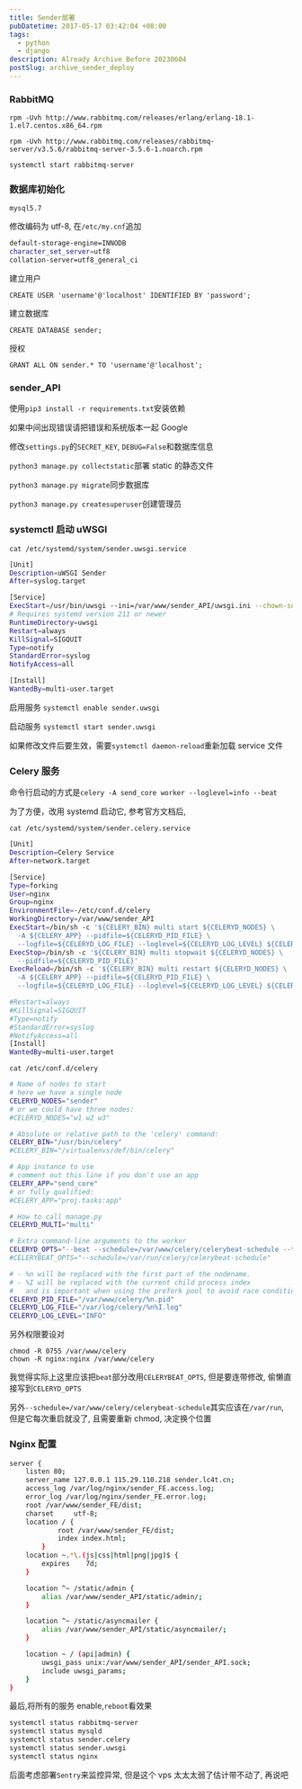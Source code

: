 ```yaml
---
title: Sender部署
pubDatetime: 2017-05-17 03:42:04 +08:00
tags:
  - python
  - django
description: Already Archive Before 20230604
postSlug: archive_sender_deploy
---
```


<!--more-->

### RabbitMQ

`rpm -Uvh http://www.rabbitmq.com/releases/erlang/erlang-18.1-1.el7.centos.x86_64.rpm`

`rpm -Uvh http://www.rabbitmq.com/releases/rabbitmq-server/v3.5.6/rabbitmq-server-3.5.6-1.noarch.rpm`

`systemctl start rabbitmq-server`

### 数据库初始化

`mysql5.7`

修改编码为 utf-8, 在`/etc/my.cnf`追加

```bash
default-storage-engine=INNODB
character_set_server=utf8
collation-server=utf8_general_ci
```

建立用户

`CREATE USER 'username'@'localhost' IDENTIFIED BY 'password';`

建立数据库

`CREATE DATABASE sender;`

授权

`GRANT ALL ON sender.* TO 'username'@'localhost';`

### sender_API

使用`pip3 install -r requirements.txt`安装依赖

如果中间出现错误请把错误和系统版本一起 Google

修改`settings.py`的`SECRET_KEY`, `DEBUG=False`和数据库信息

`python3 manage.py collectstatic`部署 static 的静态文件

`python3 manage.py migrate`同步数据库

`python3 manage.py createsuperuser`创建管理员

### systemctl 启动 uWSGI

`cat /etc/systemd/system/sender.uwsgi.service`

```bash
[Unit]
Description=uWSGI Sender
After=syslog.target

[Service]
ExecStart=/usr/bin/uwsgi --ini=/var/www/sender_API/uwsgi.ini --chown-socket=nginx:nginx
# Requires systemd version 211 or newer
RuntimeDirectory=uwsgi
Restart=always
KillSignal=SIGQUIT
Type=notify
StandardError=syslog
NotifyAccess=all

[Install]
WantedBy=multi-user.target
```

启用服务 `systemctl enable sender.uwsgi`

启动服务 `systemctl start sender.uwsgi`

如果修改文件后要生效，需要`systemctl daemon-reload`重新加载 service 文件

### Celery 服务

命令行启动的方式是`celery -A send_core worker --loglevel=info --beat`

为了方便，改用 systemd 启动它, 参考官方文档后,

`cat /etc/systemd/system/sender.celery.service`

```bash
[Unit]
Description=Celery Service
After=network.target

[Service]
Type=forking
User=nginx
Group=nginx
EnvironmentFile=-/etc/conf.d/celery
WorkingDirectory=/var/www/sender_API
ExecStart=/bin/sh -c '${CELERY_BIN} multi start ${CELERYD_NODES} \
  -A ${CELERY_APP} --pidfile=${CELERYD_PID_FILE} \
  --logfile=${CELERYD_LOG_FILE} --loglevel=${CELERYD_LOG_LEVEL} ${CELERYD_OPTS}'
ExecStop=/bin/sh -c '${CELERY_BIN} multi stopwait ${CELERYD_NODES} \
  --pidfile=${CELERYD_PID_FILE}'
ExecReload=/bin/sh -c '${CELERY_BIN} multi restart ${CELERYD_NODES} \
  -A ${CELERY_APP} --pidfile=${CELERYD_PID_FILE} \
  --logfile=${CELERYD_LOG_FILE} --loglevel=${CELERYD_LOG_LEVEL} ${CELERYD_OPTS}'

#Restart=always
#KillSignal=SIGQUIT
#Type=notify
#StandardError=syslog
#NotifyAccess=all
[Install]
WantedBy=multi-user.target
```

`cat /etc/conf.d/celery`

```bash
# Name of nodes to start
# here we have a single node
CELERYD_NODES="sender"
# or we could have three nodes:
#CELERYD_NODES="w1 w2 w3"

# Absolute or relative path to the 'celery' command:
CELERY_BIN="/usr/bin/celery"
#CELERY_BIN="/virtualenvs/def/bin/celery"

# App instance to use
# comment out this line if you don't use an app
CELERY_APP="send_core"
# or fully qualified:
#CELERY_APP="proj.tasks:app"

# How to call manage.py
CELERYD_MULTI="multi"

# Extra command-line arguments to the worker
CELERYD_OPTS="--beat --schedule=/var/www/celery/celerybeat-schedule --time-limit=300 --concurrency=8"
#CELERYBEAT_OPTS="--schedule=/var/run/celery/celerybeat-schedule"

# - %n will be replaced with the first part of the nodename.
# - %I will be replaced with the current child process index
#   and is important when using the prefork pool to avoid race conditions.
CELERYD_PID_FILE="/var/www/celery/%n.pid"
CELERYD_LOG_FILE="/var/log/celery/%n%I.log"
CELERYD_LOG_LEVEL="INFO"
```

另外权限要设对

```
chmod -R 0755 /var/www/celery
chown -R nginx:nginx /var/www/celery
```

我觉得实际上这里应该把`beat`部分改用`CELERYBEAT_OPTS`, 但是要连带修改, 偷懒直接写到`CELERYD_OPTS`

另外`--schedule=/var/www/celery/celerybeat-schedule`其实应该在`/var/run`, 但是它每次重启就没了, 且需要重新 chmod, 决定换个位置

### Nginx 配置

```bash
server {
    listen 80;
    server_name 127.0.0.1 115.29.110.218 sender.lc4t.cn;
    access_log /var/log/nginx/sender_FE.access.log;
    error_log /var/log/nginx/sender_FE.error.log;
    root /var/www/sender_FE/dist;
    charset     utf-8;
    location / {
            root /var/www/sender_FE/dist;
            index index.html;
        }
    location ~.*\.(js|css|html|png|jpg)$ {
        expires    7d;
    }

    location ^~ /static/admin {
        alias /var/www/sender_API/static/admin/;
    }

    location ^~ /static/asyncmailer {
        alias /var/www/sender_API/static/asyncmailer/;
    }

    location ~ / (api|admin) {
        uwsgi_pass unix:/var/www/sender_API/sender_API.sock;
        include uwsgi_params;
    }
}
```

最后,将所有的服务 enable,`reboot`看效果

```bash
systemctl status rabbitmq-server
systemctl status mysqld
systemctl status sender.celery
systemctl status sender.uwsgi
systemctl status nginx
```

后面考虑部署`Sentry`来监控异常, 但是这个 vps 太太太弱了估计带不动了, 再说吧
